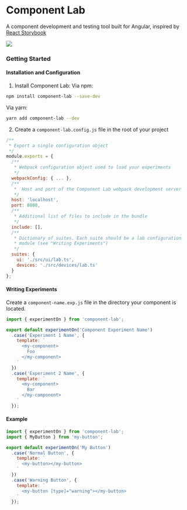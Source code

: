 # Component Lab 
A component development and testing tool built for Angular, inspired
by [React Storybook](https://getstorybook.io/)

![](http://i.imgur.com/Lcv41dc.png)


### Getting Started

#### Installation and Configuration
1. Install Component Lab:
  Via npm:
  ```bash
  npm install component-lab --save-dev
  ```

  Via yarn:
  ```bash
  yarn add component-lab --dev
  ```

2. Create a `component-lab.config.js` file in the root of your project

  ```js
  /**
   * Export a single configuration object
   */
  module.exports = {
    /**
     * Webpack configuration object used to load your experiments
     */
    webpackConfig: { ... },
    /**
     *  Host and port of the Component Lab webpack development server
     */
    host: 'localhost',
    port: 8080,
    /**
     * Additional list of files to include in the bundle
     */
    include: [],
    /**
     * Dictionary of suites. Each suite should be a lab configuration 
     * module (see "Writing Experiments") 
     */
    suites: {
      ui: './src/ui/lab.ts',
      devices: './src/devices/lab.ts'
    }
  };
  ```


#### Writing Experiments

Create a `component-name.exp.js` file in the directory your component is located.

```js
import { experimentOn } from 'component-lab';

export default experimentOn('Component Experiment Name')
  .case('Experiment 1 Name', {
    template: `
      <my-component>
        Foo
      </my-component>
    `
  })
  .case('Experiment 2 Name', {
    template: `
      <my-component>
        Bar
      </my-component>
    `
  });
```


#### Example

```js
import { experimentOn } from 'component-lab';
import { MyButton } from 'my-button';

export default experimentOn('My Button')
  .case('Normal Button', {
    template: `
      <my-button></my-button>
    `
  })
  .case('Warning Button', {
    template: `
      <my-button [type]="warning"></my-button>
    `
  });
```
